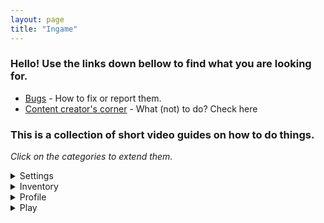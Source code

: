 ```yaml
---
layout: page
title: "Ingame"
---
```


### Hello! Use the links down bellow to find what you are looking for.

+ [Bugs](./ingame/bugs) - How to fix or report them.
+ [Content creator's corner](./ingame/content_creator) - What (not) to do? Check here

### This is a collection of short video guides on how to do things.

_Click on the categories to extend them._

<details markdown="1">
<summary>Settings</summary>

| Name |
| --- |
| [Change username](https://a.questionable.link/HWQ7x7.gif) |
| [Change gender](https://a.questionable.link/d87D96.gif) |
| [Check sign up method](https://a.questionable.link/GQ3Pbk.gif) |
| [Redeeming a code](https://a.questionable.link/MX7rcY.gif) |
| [Checking game and device info](https://a.questionable.link/FpdGvK.gif) |

</details>

<details markdown="1">
<summary>Inventory</summary>

| Name |
| --- |
| [Change skin tone](https://a.questionable.link/Ob8sOg.gif) |
| [Share avatar](https://a.questionable.link/TSioxV.gif) |
| [Preview mode](https://a.questionable.link/ZqE759.gif) |
| [Equip talismans](https://a.questionable.link/DIGXIp.gif) |
| [Change player icon](https://a.questionable.link/LnfGjS.gif) |

</details>

<!--<details markdown="1">
<summary>Shop</summary>

| Name |
| --- |
| [Send a gift](https://a.questionable.link/j0Ol5w.gif) |

</details>-->

<details markdown="1">
<summary>Profile</summary>

| Name |
| --- |
| [Set status](https://a.questionable.link/tjLy18.gif) |
| [Set personal message](https://a.questionable.link/AsigKL.gif) |

</details>

<details markdown="1">
<summary>Play</summary>

| Name |
| --- |
| [Select language lobby](https://a.questionable.link/e0r4PK.gif) |
| [Invite friends](https://a.questionable.link/PVVYfs.gif) |
| [Create custom game](https://a.questionable.link/ITmwdH.gif) |

</details>